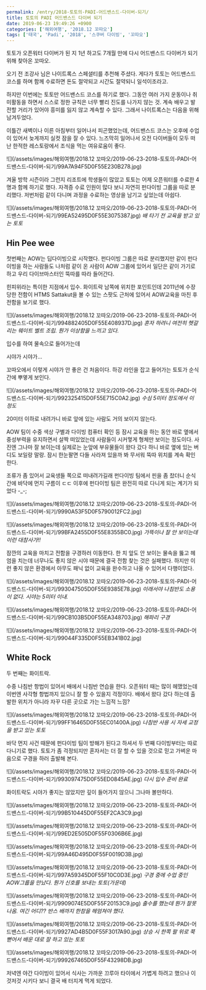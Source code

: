 ```yaml
---
permalink: /entry/2018-토토의-PADI-어드밴스드-다이버-되기/
title: 토토의 PADI 어드밴스드 다이버 되기
date: 2019-06-23 19:49:26 +0900
categories: ['해외여행', '2018.12 꼬따오']
tags: ['태국', 'Padi', '2018', '스쿠버 다이빙', '꼬따오']
---
```



토토가 오픈워터 다이버가 된 지 1년 하고도 7개월 만에 다시 어드밴스드 다이버가 되기 위해 찾아온 꼬따오.

오기 전 조강사 님은 나이트록스 스페셜티를 추천해 주셨다.
게다가 토토는 어드밴스드 코스를 하며 함께 수료하면 돈도 절약되고 시간도 절약되니 일석이조라고.

하지만 이번에는 토토만 어드밴스드 코스를 하기로 했다.
그동안 여러 가지 운동이나 취미활동을 하면서 스스로 정한 규칙은 너무 빨리 진도를 나가지 않는 것.
계속 배우고 발전할 거리가 있어야 흥미를 잃지 않고 계속할 수 있다. 그래서 나이트록스는 다음을 위해 남겨두었다.

이틀간 새벽이나 이른 아침부터 일어나서 피곤했었는데, 어드밴스드 코스는 오후에 수업이 있어서 늦게까지 실컷 잠을 잘 수 있다.
느즈막히 일어나서 오전 다이버들이 모두 떠난 한적한 레스토랑에서 조식을 먹는 여유로움이 좋다.

![](/assets/images/해외여행/2018.12 꼬따오/2019-06-23-2018-토토의-PADI-어드밴스드-다이버-되기/99A7A94F5D0F55E230B278.jpg)

겨울 방학 시즌이라 그런지 리조트에 학생들이 많았고 토토는 어제 오픈워터를 수료한 4명과 함께 하기로 했다.
자격증 수료 인원이 많다 보니 자연히 펀다이빙 그룹을 따로 분리했다. 저번처럼 같이 다니며 과정을 수료하는 영상을 남기고 싶었는데 아쉽다.

![](/assets/images/해외여행/2018.12 꼬따오/2019-06-23-2018-토토의-PADI-어드밴스드-다이버-되기/99EA52495D0F55E3075387.jpg)
*배 타기 전 교육을 받고 있는 토토*

## **Hin Pee wee**
첫번째는 AOW는 딥다이빙으로 시작했다.
펀다이빙 그룹은 따로 분리했지만 같이 펀다이빙을 하는 사람들도 나처럼 같이 온 사람이 AOW 그룹에 있어서 일단은 같이 가기로 하고 우리 다이브마스터인 뚝따를 따라 들어간다.

힌피위라는 특이한 지점에서 입수.
화이트락 남쪽에 위치한 포인트인데 2011년에 수장당한 전함이 HTMS Sattakut을 볼 수 있는 스팟도 근처에 있어서 AOW교육을 마친 후 전함을 보기로 했다.

![](/assets/images/해외여행/2018.12 꼬따오/2019-06-23-2018-토토의-PADI-어드밴스드-다이버-되기/994882405D0F55E408937D.jpg)
*혼자 하려니 여전히 헷갈리는 웨이트 벨트 조립. 뭔가 이상함을 느끼고 있다.*


입수를 하여 물속으로 들어가는데

시야가
시야가...

꼬따오에서 이렇게 시야가 안 좋은 건 처음이다.
하강 라인을 잡고 들어가는 토토가 순식간에 뿌옇게 보인다.

![](/assets/images/해외여행/2018.12 꼬따오/2019-06-23-2018-토토의-PADI-어드밴스드-다이버-되기/992325415D0F55E715C0A2.jpg)
*수심 5미터 정도에서 이 정도*

20미터 이하로 내려가니 바로 앞에 있는 사람도 거의 보이지 않는다.

AOW 팀이 수중 색상 구별과 다이빙 컴퓨터 확인 등 잠시 교육을 하는 동안 바로 옆에서 중성부력을 유지하면서 살짝 떠있었는데 사람들이 시커멓게 형체만 보이는 정도이다.
사진엔 그나마 잘 보이는데 실제로는 눈앞에 부유물들이 왔다 갔다 하니 바로 옆에 있는 버디도 보일랑 말랑.
잠시 한눈팔면 다들 사라져 있을까 봐 무서워 뚝따 위치를 계속 확인한다.

조류가 좀 있어서 교육생들 쪽으로 떠내려가길래 펀다이빙 팀에서 핀을 좀 찼더니 순식간에 바닥에 먼지 구름이 ㄷㄷ
이후에 펀다이빙 팀은 완전히 따로 다니게 되는 계기가 되었다 -_-;

![](/assets/images/해외여행/2018.12 꼬따오/2019-06-23-2018-토토의-PADI-어드밴스드-다이버-되기/9990A53F5D0F5790012FC2.jpg)

![](/assets/images/해외여행/2018.12 꼬따오/2019-06-23-2018-토토의-PADI-어드밴스드-다이버-되기/99BFA2455D0F55E8355BC0.jpg)
*가뜩이나 잘 안 보이는데 이런 대참사가!!*

잠깐의 교육을 마치고 전함을 구경하러 이동한다.
한 치 앞도 안 보이는 물속을 뚫고 헤엄을 치는데 너무나도 좋지 않은 시야 때문에 결국 전함 찾는 것은 실패했다.
하지만 이런 좋지 않은 환경에서 아무도 패닉 없이 교육을 완수하고 나올 수 있어서 다행이었다.

![](/assets/images/해외여행/2018.12 꼬따오/2019-06-23-2018-토토의-PADI-어드밴스드-다이버-되기/993047505D0F55E9385E78.jpg)
*이래서야 나침반도 소용이 없다. 시야는 5미터 이내.*

![](/assets/images/해외여행/2018.12 꼬따오/2019-06-23-2018-토토의-PADI-어드밴스드-다이버-되기/99CB103B5D0F55EA348703.jpg)
*해파리 구경*

![](/assets/images/해외여행/2018.12 꼬따오/2019-06-23-2018-토토의-PADI-어드밴스드-다이버-되기/99044F335D0F55EB341B02.jpg)

## **White Rock**
두 번째는 화이트락.

수중 나침반 항법이 있어서 배에서 나침반 연습을 한다.
오픈워터 때는 많이 헤맸었는데 이번엔 사각형 항법까지 있으니 잘 할 수 있을지 걱정이다.
배에서 왔다 갔다 하는데 출발한 위치가 아니라 자꾸 다른 곳으로 가는 느낌적 느낌?

![](/assets/images/해외여행/2018.12 꼬따오/2019-06-23-2018-토토의-PADI-어드밴스드-다이버-되기/99FF16465D0F55EC01400A.jpg)
*나침반 사용 시 자세 교정을 받고 있는 토토*

바닥 먼지 사건 때문에 펀다이빙 팀이 방해가 된다고 하셔서 두 번째 다이빙부터는 따로 다니기로 했다.
토토가 좀 걱정되지만 혼자서는 더 잘 할 수 있을 것으로 믿고 가벼운 마음으로 구경을 하러 출발해 본다.

![](/assets/images/해외여행/2018.12 꼬따오/2019-06-23-2018-토토의-PADI-어드밴스드-다이버-되기/993097475D0F55ED0845AE.jpg)
*다시 입수 준비 완료*

화이트락도 시야가 좋지는 않았지만 깊이 들어가지 않으니 그나마 볼만하다.

![](/assets/images/해외여행/2018.12 꼬따오/2019-06-23-2018-토토의-PADI-어드밴스드-다이버-되기/99B510445D0F55EF2CA3C9.jpg)

![](/assets/images/해외여행/2018.12 꼬따오/2019-06-23-2018-토토의-PADI-어드밴스드-다이버-되기/99ED2E505D0F55F0306B6E.jpg)

![](/assets/images/해외여행/2018.12 꼬따오/2019-06-23-2018-토토의-PADI-어드밴스드-다이버-되기/99A46D495D0F55F0019D3B.jpg)

![](/assets/images/해외여행/2018.12 꼬따오/2019-06-23-2018-토토의-PADI-어드밴스드-다이버-되기/997A59345D0F55F10C0D3E.jpg)
*구경 중에 수업 중인 AOW그룹을 만났다. 뭔가 신호를 보내는 토토(가운데)*

![](/assets/images/해외여행/2018.12 꼬따오/2019-06-23-2018-토토의-PADI-어드밴스드-다이버-되기/9909074E5D0F55F20153C9.jpg)
*출수를 했는데 뭔가 잘못 나옴. 여긴 어디?? 반스 배까지 한참을 헤엄쳐야 했다.*

![](/assets/images/해외여행/2018.12 꼬따오/2019-06-23-2018-토토의-PADI-어드밴스드-다이버-되기/9927AD4B5D0F55F3017A90.jpg)
*상승 시 한쪽 팔 위로 쭉 뻗어서 배운 대로 잘 하고 있는 토토*


![](/assets/images/해외여행/2018.12 꼬따오/2019-06-23-2018-토토의-PADI-어드밴스드-다이버-되기/999267465D0F55F43298DB.jpg)

저녁엔 야간 다이빙이 있어서 식사는 가까운 끄루아 타이에서 가볍게 하려고 했으나 이것저것 시키다 보니 결국 배 터지게 먹게 되었다.



